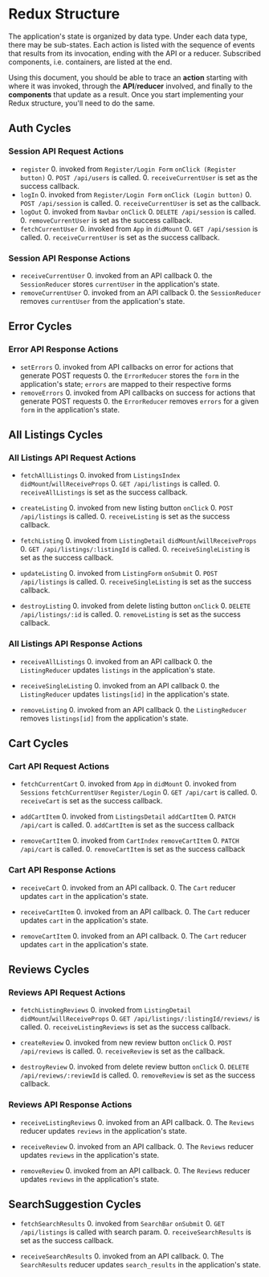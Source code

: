 # Redux Structure

The application's state is organized by data type. Under each data type, there may be sub-states. Each action is listed with the sequence of events that results from its invocation, ending with the API or a reducer. Subscribed components, i.e. containers, are listed at the end.

Using this document, you should be able to trace an **action** starting with where it was invoked, through the **API**/**reducer** involved, and finally to the **components** that update as a result. Once you start implementing your Redux structure, you'll need to do the same.

## Auth Cycles

### Session API Request Actions

* `register`
  0. invoked from `Register/Login Form` `onClick (Register button)`
  0. `POST /api/users` is called.
  0. `receiveCurrentUser` is set as the success callback.
* `logIn`
  0. invoked from `Register/Login Form` `onClick (Login button)`
  0. `POST /api/session` is called.
  0. `receiveCurrentUser` is set as the callback.
* `logOut`
  0. invoked from `Navbar` `onClick`
  0. `DELETE /api/session` is called.
  0. `removeCurrentUser` is set as the success callback.
* `fetchCurrentUser`
  0. invoked from `App` in `didMount`
  0. `GET /api/session` is called.
  0. `receiveCurrentUser` is set as the success callback.

### Session API Response Actions

* `receiveCurrentUser`
  0. invoked from an API callback
  0. the `SessionReducer` stores `currentUser` in the application's state.
* `removeCurrentUser`
  0. invoked from an API callback
  0. the `SessionReducer` removes `currentUser` from the application's state.

## Error Cycles

### Error API Response Actions
* `setErrors`
  0. invoked from API callbacks on error for actions that generate POST requests
  0. the `ErrorReducer` stores the `form` in the application's state; `errors` are mapped to their respective forms
* `removeErrors`
  0. invoked from API callbacks on success for actions that generate POST requests
  0. the `ErrorReducer` removes `errors` for a given `form` in the application's state.

## All Listings Cycles

### All Listings API Request Actions

* `fetchAllListings`
  0. invoked from `ListingsIndex` `didMount`/`willReceiveProps`
  0. `GET /api/listings` is called.
  0. `receiveAllListings` is set as the success callback.

* `createListing`
  0. invoked from new listing button `onClick`
  0. `POST /api/listings` is called.
  0. `receiveListing` is set as the success callback.

* `fetchListing`
  0. invoked from `ListingDetail` `didMount`/`willReceiveProps`
  0. `GET /api/listings/:listingId` is called.
  0. `receiveSingleListing` is set as the success callback.

* `updateListing`
  0. invoked from `ListingForm` `onSubmit`
  0. `POST /api/listings` is called.
  0. `receiveSingleListing` is set as the success callback.

* `destroyListing`
  0. invoked from delete listing button `onClick`
  0. `DELETE /api/listings/:id` is called.
  0. `removeListing` is set as the success callback.

### All Listings API Response Actions

* `receiveAllListings`
  0. invoked from an API callback
  0. the `ListingReducer` updates `listings` in the application's state.

* `receiveSingleListing`
  0. invoked from an API callback
  0. the `ListingReducer` updates `listings[id]` in the application's state.

* `removeListing`
  0. invoked from an API callback
  0. the `ListingReducer` removes `listings[id]` from the application's state.

## Cart Cycles

### Cart API Request Actions
* `fetchCurrentCart`
  0. invoked from `App` in `didMount`
  0. invoked from `Sessions` `fetchCurrentUser` `Register/Login`
  0. `GET /api/cart` is called.
  0. `receiveCart` is set as the success callback.

* `addCartItem`
  0. invoked from `ListingsDetail` `addCartItem`
  0. `PATCH /api/cart` is called.
  0. `addCartItem` is set as the success callback

* `removeCartItem`
  0. invoked from `CartIndex` `removeCartItem`
  0. `PATCH /api/cart` is called.
  0. `removeCartItem` is set as the success callback

### Cart API Response Actions
* `receiveCart`
  0. invoked from an API callback.
  0. The `Cart` reducer updates `cart` in the application's state.

* `receiveCartItem`
  0. invoked from an API callback.
  0. The `Cart` reducer updates `cart` in the application's state.

* `removeCartItem`
  0. invoked from an API callback.
  0. The `Cart` reducer updates `cart` in the application's state.

## Reviews Cycles

### Reviews API Request Actions

* `fetchListingReviews`
  0. invoked from `ListingDetail` `didMount`/`willReceiveProps`
  0. `GET /api/listings/:listingId/reviews/` is called.
  0. `receiveListingReviews` is set as the success callback.

* `createReview`
  0. invoked from new review button `onClick`
  0. `POST /api/reviews` is called.
  0. `receiveReview` is set as the callback.

* `destroyReview`
  0. invoked from delete review button `onClick`
  0. `DELETE /api/reviews/:reviewId` is called.
  0. `removeReview` is set as the success callback.

### Reviews API Response Actions

* `receiveListingReviews`
  0. invoked from an API callback.
  0. The `Reviews` reducer updates `reviews` in the application's state.

* `receiveReview`
  0. invoked from an API callback.
  0. The `Reviews` reducer updates `reviews` in the application's state.

* `removeReview`
  0. invoked from an API callback.
  0. The `Reviews` reducer updates `reviews` in the application's state.

## SearchSuggestion Cycles

* `fetchSearchResults`
  0. invoked from `SearchBar` `onSubmit`
  0. `GET /api/listings` is called with search param.
  0. `receiveSearchResults` is set as the success callback.

* `receiveSearchResults`
  0. invoked from an API callback.
  0. The `SearchResults` reducer updates `search_results` in the application's state.

